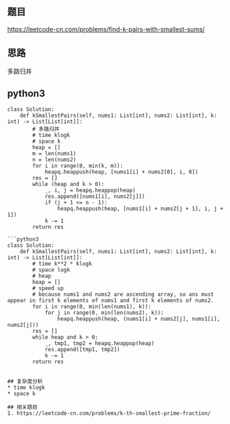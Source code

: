 ## 题目
https://leetcode-cn.com/problems/find-k-pairs-with-smallest-sums/

## 思路
多路归并

## python3
```python3
class Solution:
    def kSmallestPairs(self, nums1: List[int], nums2: List[int], k: int) -> List[List[int]]:
        # 多路归并
        # time klogk
        # space k
        heap = []
        m = len(nums1)
        n = len(nums2)
        for i in range(0, min(k, m)):
            heapq.heappush(heap, [nums1[i] + nums2[0], i, 0])
        res = []
        while (heap and k > 0):
            _, i, j = heapq.heappop(heap)
            res.append([nums1[i], nums2[j]])
            if (j + 1 <= n - 1):
                heapq.heappush(heap, [nums1[i] + nums2[j + 1], i, j + 1])
            k -= 1
        return res

```python3
class Solution:
    def kSmallestPairs(self, nums1: List[int], nums2: List[int], k: int) -> List[List[int]]:
        # time k**2 * klogk
        # space logk
        # heap
        heap = []
        # speed up
        # because nums1 and nums2 are ascending array, so ans must appear in first k elements of nums1 and first k elements of nums2.
        for i in range(0, min(len(nums1), k)):
            for j in range(0, min(len(nums2), k)):
                heapq.heappush(heap, (nums1[i] + nums2[j], nums1[i], nums2[j]))
        res = []
        while heap and k > 0:
            _, tmp1, tmp2 = heapq.heappop(heap)
            res.append([tmp1, tmp2])
            k -= 1
        return res          
```
```

## 复杂度分析
* time klogk
* space k

## 相关题目
1. https://leetcode-cn.com/problems/k-th-smallest-prime-fraction/
